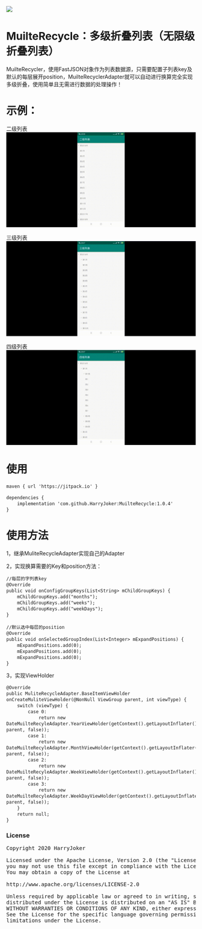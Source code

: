 [![](https://jitpack.io/v/HarryJoker/MuilteRecycle.svg)](https://jitpack.io/#HarryJoker/MuilteRecycle)

# MuilteRecycle：多级折叠列表（无限级折叠列表）

MuilteRecycler，使用FastJSON对象作为列表数据源，只需要配置子列表key及默认的每层展开position，MuilteRecyclerAdapter就可以自动进行换算完全实现多级折叠，使用简单且无需进行数据的处理操作！

# 示例：
二级列表
![image](https://github.com/HarryJoker/MuilteRecycle/blob/master/image/device-2020-01-01-205903_Two_.gif)

三级列表
![image](https://github.com/HarryJoker/MuilteRecycle/blob/master/image/device-2020-01-01-204735_Three_.gif)

四级列表
![image](https://github.com/HarryJoker/MuilteRecycle/blob/master/image/device-2020-01-01-204830_Four_.gif)

# 使用
```
maven { url 'https://jitpack.io' }

```
```
dependencies {
	implementation 'com.github.HarryJoker:MuilteRecycle:1.0.4'
}
```

# 使用方法

1，继承MuliteRecycleAdapter实现自己的Adapter

2，实现换算需要的Key和position方法：
```
//每层的字列表key
@Override
public void onConfigGroupKeys(List<String> mChildGroupKeys) {
    mChildGroupKeys.add("months");
    mChildGroupKeys.add("weeks");
    mChildGroupKeys.add("weekDays");
}

//默认选中每层的position
@Override
public void onSelectedGroupIndex(List<Integer> mExpandPositions) {
    mExpandPositions.add(0);
    mExpandPositions.add(0);
    mExpandPositions.add(0);
}
```

3，实现ViewHolder
```
@Override
public MuliteRecycleAdapter.BaseItemViewHolder onCreateMuliteViewHolder(@NonNull ViewGroup parent, int viewType) {
    switch (viewType) {
        case 0:
            return new DateMuilteRecyleAdapter.YearViewHolder(getContext().getLayoutInflater().inflate(R.layout.item_year, parent, false));
        case 1:
            return new DateMuilteRecyleAdapter.MonthViewHolder(getContext().getLayoutInflater().inflate(R.layout.item_month, parent, false));
        case 2:
            return new DateMuilteRecyleAdapter.WeekViewHolder(getContext().getLayoutInflater().inflate(R.layout.item_week, parent, false));
        case 3:
            return new DateMuilteRecyleAdapter.WeekDayViewHolder(getContext().getLayoutInflater().inflate(R.layout.item_day, parent, false));
    }
    return null;
}
```


### License
<pre>
Copyright 2020 HarryJoker

Licensed under the Apache License, Version 2.0 (the "License");
you may not use this file except in compliance with the License.
You may obtain a copy of the License at

http://www.apache.org/licenses/LICENSE-2.0

Unless required by applicable law or agreed to in writing, software
distributed under the License is distributed on an "AS IS" BASIS,
WITHOUT WARRANTIES OR CONDITIONS OF ANY KIND, either express or implied.
See the License for the specific language governing permissions and
limitations under the License.
</pre>

